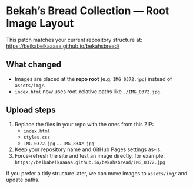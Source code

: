 # Bekah’s Bread Collection — Root Image Layout

This patch matches your current repository structure at:
https://beikabeikaaaaa.github.io/bekahsbread/

## What changed
- Images are placed at the **repo root** (e.g. `IMG_0372.jpg`) instead of `assets/img/`.
- `index.html` now uses root-relative paths like `./IMG_0372.jpg`.

## Upload steps
1. Replace the files in your repo with the ones from this ZIP:
   - `index.html`
   - `styles.css`
   - `IMG_0372.jpg` … `IMG_8342.jpg`
2. Keep your repository name and GitHub Pages settings as-is.
3. Force-refresh the site and test an image directly, for example:
   `https://beikabeikaaaaa.github.io/bekahsbread/IMG_0372.jpg`

If you prefer a tidy structure later, we can move images to `assets/img/` and update paths.
